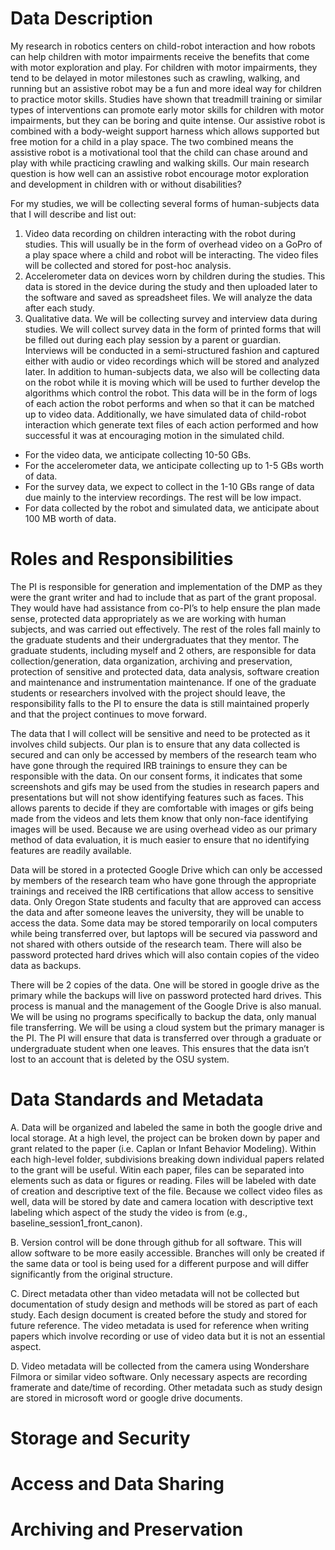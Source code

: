 # Data Description

 My research in robotics centers on child-robot interaction and how robots can help children with motor impairments receive the benefits that come with motor exploration and play. For children with motor impairments, they tend to be delayed in motor milestones such as crawling, walking, and running but an assistive robot may be a fun and more ideal way for children to practice motor skills. Studies have shown that treadmill training or similar types of interventions can promote early motor skills for children with motor impairments, but they can be boring and quite intense. Our assistive robot is combined with a body-weight support harness which allows supported but free motion for a child in a play space. The two combined means the assistive robot is a motivational tool that the child can chase around and play with while practicing crawling and walking skills. Our main research question is how well can an assistive robot encourage motor exploration and development in children with or without disabilities?

  For my studies, we will be collecting several forms of human-subjects data that I will describe and list out:
1.	Video data recording on children interacting with the robot during studies. This will usually be in the form of overhead video on a GoPro of a play space where a child and robot will be interacting. The video files will be collected and stored for post-hoc analysis. 
2.	Accelerometer data on devices worn by children during the studies. This data is stored in the device during the study and then uploaded later to the software and saved as spreadsheet files. We will analyze the data after each study. 
3.	Qualitative data. We will be collecting survey and interview data during studies. We will collect survey data in the form of printed forms that will be filled out during each play session by a parent or guardian. Interviews will be conducted in a semi-structured fashion and captured either with audio or video recordings which will be stored and analyzed later. 
  In addition to human-subjects data, we also will be collecting data on the robot while it is moving which will be used to further develop the algorithms which control the robot. This data will be in the form of logs of each action the robot performs and when so that it can be matched up to video data. Additionally, we have simulated data of child-robot interaction which generate text files of each action performed and how successful it was at encouraging motion in the simulated child.

* For the video data, we anticipate collecting 10-50 GBs.
* For the accelerometer data, we anticipate collecting up to 1-5 GBs worth of data.
* For the survey data, we expect to collect in the 1-10 GBs range of data due mainly to the interview recordings. The rest will be low impact.
* For data collected by the robot and simulated data, we anticipate about 100 MB worth of data.

# Roles and Responsibilities

The PI is responsible for generation and implementation of the DMP as they were the grant writer and had to include that as part of the grant proposal. They would have had assistance from co-PI’s to help ensure the plan made sense, protected data appropriately as we are working with human subjects, and was carried out effectively. The rest of the roles fall mainly to the graduate students and their undergraduates that they mentor. The graduate students, including myself and 2 others, are responsible for data collection/generation, data organization, archiving and preservation, protection of sensitive and protected data, data analysis, software creation and maintenance and instrumentation maintenance. If one of the graduate students or researchers involved with the project should leave, the responsibility falls to the PI to ensure the data is still maintained properly and that the project continues to move forward.

The data that I will collect will be sensitive and need to be protected as it involves child subjects. Our plan is to ensure that any data collected is secured and can only be accessed by members of the research team who have gone through the required IRB trainings to ensure they can be responsible with the data. On our consent forms, it indicates that some screenshots and gifs may be used from the studies in research papers and presentations but will not show identifying features such as faces. This allows parents to decide if they are comfortable with images or gifs being made from the videos and lets them know that only non-face identifying images will be used. Because we are using overhead video as our primary method of data evaluation, it is much easier to ensure that no identifying features are readily available. 

Data will be stored in a protected Google Drive which can only be accessed by members of the research team who have gone through the appropriate trainings and received the IRB certifications that allow access to sensitive data. Only Oregon State students and faculty that are approved can access the data and after someone leaves the university, they will be unable to access the data. Some data may be stored temporarily on local computers while being transferred over, but laptops will be secured via password and not shared with others outside of the research team. There will also be password protected hard drives which will also contain copies of the video data as backups.

There will be 2 copies of the data. One will be stored in google drive as the primary while the backups will live on password protected hard drives. This process is manual and the management of the Google Drive is also manual. We will be using no programs specifically to backup the data, only manual file transferring. We will be using a cloud system but the primary manager is the PI. The PI will ensure that data is transferred over through a graduate or undergraduate student when one leaves. This ensures that the data isn’t lost to an account that is deleted by the OSU system. 

# Data Standards and Metadata

A. Data will be organized and labeled the same in both the google drive and local storage. At a high level, the project can be broken down by paper and grant related to the paper (i.e. Caplan or Infant Behavior Modeling). Within each high-level folder, subdivisions breaking down individual papers related to the grant will be useful. Witin each paper, files can be separated into elements such as data or figures or reading. Files will be labeled with date of creation and descriptive text of the file. Because we collect video files as well, data will be stored by date and camera location with descriptive text labeling which aspect of the study the video is from (e.g., baseline_session1_front_canon).

B. Version control will be done through github for all software. This will allow software to be more easily accessible. Branches will only be created if the same data or tool is being used for a different purpose and will differ significantly from the original structure.

C. Direct metadata other than video metadata will not be collected but documentation of study design and methods will be stored as part of each study. Each design document is created before the study and stored for future reference. The video metadata is used for reference when writing papers which involve recording or use of video data but it is not an essential aspect. 

D. Video metadata will be collected from the camera using Wondershare Filmora or similar video software. Only necessary aspects are recording framerate and date/time of recording. Other metadata such as study design are stored in microsoft word or google drive documents. 

# Storage and Security
# Access and Data Sharing
# Archiving and Preservation

